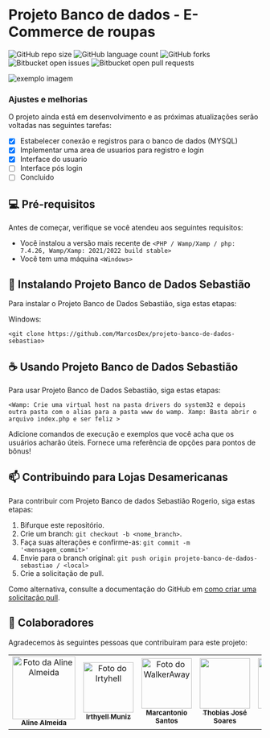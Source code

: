 # Projeto Banco de dados - E-Commerce de roupas

<!---Esses são exemplos. Veja https://shields.io para outras pessoas ou para personalizar este conjunto de escudos. Você pode querer incluir dependências, status do projeto e informações de licença aqui--->

![GitHub repo size](https://img.shields.io/github/repo-size/marcosdex/projeto-banco-de-dados-sebastiao?style=for-the-badge)
![GitHub language count](https://img.shields.io/github/languages/count/marcosdex/projeto-banco-de-dados-sebastiao?style=for-the-badge)
![GitHub forks](https://img.shields.io/github/forks/marcosdex/projeto-banco-de-dados-sebastiao?style=for-the-badge)
![Bitbucket open issues](https://img.shields.io/bitbucket/issues/marcosdex/projeto-banco-de-dados-sebastiao?style=for-the-badge)
![Bitbucket open pull requests](https://img.shields.io/github/issues-pr-closed/marcosdex/projeto-banco-de-dados-sebastiao?style=for-the-badge)

<img src="exemplo-image.png" alt="exemplo imagem">


### Ajustes e melhorias

O projeto ainda está em desenvolvimento e as próximas atualizações serão voltadas nas seguintes tarefas:

- [x] Estabelecer conexão e registros para o banco de dados (MYSQL)
- [x] Implementar uma area de usuarios para registro e login
- [x] Interface do usuario
- [ ] Interface pós login
- [ ] Concluido

## 💻 Pré-requisitos

Antes de começar, verifique se você atendeu aos seguintes requisitos:
<!---Estes são apenas requisitos de exemplo. Adicionar, duplicar ou remover conforme necessário--->
* Você instalou a versão mais recente de `<PHP / Wamp/Xamp / php: 7.4.26, Wamp/Xamp: 2021/2022 build stable>`
* Você tem uma máquina `<Windows>`

## 🚀 Instalando Projeto Banco de Dados Sebastião

Para instalar o Projeto Banco de Dados Sebastião, siga estas etapas:

Windows:
```
<git clone https://github.com/MarcosDex/projeto-banco-de-dados-sebastiao>
```

## ☕ Usando Projeto Banco de Dados Sebastião

Para usar Projeto Banco de Dados Sebastião, siga estas etapas:

```
<Wamp: Crie uma virtual host na pasta drivers do system32 e depois outra pasta com o alias para a pasta www do wamp. Xamp: Basta abrir o arquivo index.php e ser feliz >
```

Adicione comandos de execução e exemplos que você acha que os usuários acharão úteis. Fornece uma referência de opções para pontos de bônus!

## 📫 Contribuindo para Lojas Desamericanas
<!---Se o seu README for longo ou se você tiver algum processo ou etapas específicas que deseja que os contribuidores sigam, considere a criação de um arquivo CONTRIBUTING.md separado--->
Para contribuir com Projeto Banco de dados Sebastião Rogerio, siga estas etapas:

1. Bifurque este repositório.
2. Crie um branch: `git checkout -b <nome_branch>`.
3. Faça suas alterações e confirme-as: `git commit -m '<mensagem_commit>'`
4. Envie para o branch original: `git push origin projeto-banco-de-dados-sebastiao / <local>`
5. Crie a solicitação de pull.

Como alternativa, consulte a documentação do GitHub em [como criar uma solicitação pull](https://help.github.com/en/github/collaborating-with-issues-and-pull-requests/creating-a-pull-request).

## 🤝 Colaboradores

Agradecemos às seguintes pessoas que contribuíram para este projeto:

<table>
  <tr>
    <td align="center">
      <a href="https://github.com/Aline097">
        <img src="https://images-ext-2.discordapp.net/external/asiKmh3Px52GgIHzrIdJrq6eTNGGq0RfwbuvgeXlA8U/https/pbs.twimg.com/media/FS646o-UcAE3luS.jpg%3Alarge?width=862&height=676" width="125px;" alt="Foto da Aline Almeida"/><br>
        <sub>
          <b>Aline Almeida</b>
        </sub>
      </a>
    </td>
    <td align="center">
      <a href="https://github.com/IrthyellMuniz">
        <img src="https://camo.githubusercontent.com/5bf05e4419d993dc0b91333c3099814882bf9a65e69cb0dc0c9c2b66d90bce30/687474703a2f2f706d312e6e61727669692e636f6d2f363937352f3636663033653937336630663739376366613361313166386265366138643332636565623366303072312d3639362d36353076325f30302e6a7067" width="100px;" alt="Foto do Irtyhell"/><br>
        <sub>
          <b>Irthyell Muniz</b>
        </sub>
      </a>
    </td>
    <td align="center">
      <a href="https://github.com/MarcosDex">
        <img src="https://images-wixmp-ed30a86b8c4ca887773594c2.wixmp.com/f/cfbc5316-5df8-4a30-b355-8b4ae4f38fd6/degyrzc-b6109f1e-4d06-4d54-8a89-fdd24d979d32.jpg/v1/fill/w_800,h_800,q_75,strp/zeke_yeager_by_caro_oliveira_degyrzc-fullview.jpg?token=eyJ0eXAiOiJKV1QiLCJhbGciOiJIUzI1NiJ9.eyJzdWIiOiJ1cm46YXBwOjdlMGQxODg5ODIyNjQzNzNhNWYwZDQxNWVhMGQyNmUwIiwiaXNzIjoidXJuOmFwcDo3ZTBkMTg4OTgyMjY0MzczYTVmMGQ0MTVlYTBkMjZlMCIsIm9iaiI6W1t7ImhlaWdodCI6Ijw9ODAwIiwicGF0aCI6IlwvZlwvY2ZiYzUzMTYtNWRmOC00YTMwLWIzNTUtOGI0YWU0ZjM4ZmQ2XC9kZWd5cnpjLWI2MTA5ZjFlLTRkMDYtNGQ1NC04YTg5LWZkZDI0ZDk3OWQzMi5qcGciLCJ3aWR0aCI6Ijw9ODAwIn1dXSwiYXVkIjpbInVybjpzZXJ2aWNlOmltYWdlLm9wZXJhdGlvbnMiXX0.hnD90bBqHH1CJ7iRdWMIX5_HS6ziX7iXzvdb72sbs2w" width="100px;" alt="Foto do WalkerAway"/><br>
        <sub>
          <b>Marcantonio Santos</b>
        </sub>
      </a>
    </td>
       <td align="center">
      <a href="https://github.com/MakotoNoxx">
        <img src="https://camo.githubusercontent.com/2d0bff933e3b6276b234c0751c863a71e3581c639adf8fd6b1da55fdc2b3e619/68747470733a2f2f63646e2e646973636f72646170702e636f6d2f617661746172732f3138333334303335353336303532323234302f62323336336336383438653539353431343065626233396566613833376330312e776562703f73697a653d313238" width="100px;" alt=""/><br>
        <sub>
          <b>Thobias José Soares</b>
        </sub>
      </a>
    </td>
       <td align="center">
      <a href="https://github.com/WendelAgra">
        <img src="https://pps.whatsapp.net/v/t61.24694-24/305588114_1561675434245921_7968151310615141536_n.jpg?ccb=11-4&oh=01_AdRTrrwP9QwKFAL5EqQCdvXPYBC8Pz5BLiBSG_d7MCJTqQ&oe=637E18CA" width="100px;" alt=""/><br>
        <sub>
          <b>Wendel Vinicius</b>
        </sub>
      </a>
    </td>
  </tr>
</table>

